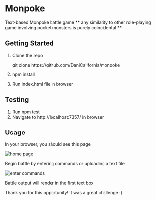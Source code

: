 # Monpoke

Text-based Monpoke battle game
** any similarity to other role-playing game involving pocket monsters is purely coincidental **

## Getting Started

1. Clone the repo

   git clone https://github.com/DaniCalifornia/monpoke

2. npm install
3. Run index.html file in browser

## Testing

1. Run npm test
2. Navigate to http://localhost:7357/ in browser

## Usage

In your browser, you should see this page

![home page](https://user-images.githubusercontent.com/74216048/119271368-3793f580-bbcf-11eb-9771-ed534be85fa1.png)

Begin battle by entering commands or uploading a text file

![enter commands](https://user-images.githubusercontent.com/74216048/119271533-fea85080-bbcf-11eb-9dcf-5446415970c8.png)

Battle output will render in the first text box

Thank you for this opportunity! It was a great challenge :)
